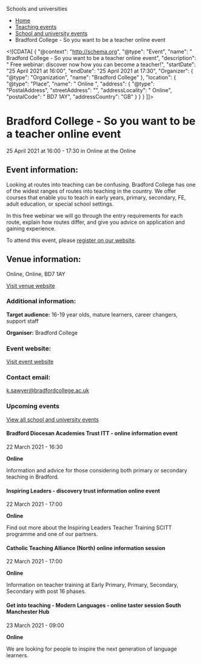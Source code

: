 Schools and universities

*   [Home](/)
*   [Teaching events](/teaching-events)
*   [School and university events](/teaching-events/training-provider-events)
*   Bradford College - So you want to be a teacher online event

<!\[CDATA\[ { "@context": "http://schema.org", "@type": "Event", "name": " Bradford College - So you want to be a teacher online event", "description": " Free webinar: discover now how you can become a teacher!", "startDate": "25 April 2021 at 16:00", "endDate": "25 April 2021 at 17:30", "Organizer": { "@type": "Organization", "name": "Bradford College" }, "location": { "@type": "Place", "name": " Online ", "address": { "@type": "PostalAddress", "streetAddress": "", "addressLocality": " Online", "postalCode": " BD7 1AY", "addressCountry": "GB" } } } \]\]>

Bradford College - So you want to be a teacher online event
===========================================================

25 April 2021 at 16:00 - 17:30 in Online at the Online

Event information:
------------------

Looking at routes into teaching can be confusing. Bradford College has one of the widest ranges of routes into teaching in the country. We offer courses that enable you to teach in early years, primary, secondary, FE, adult education, or special school settings.

In this free webinar we will go through the entry requirements for each route, explain how routes differ, and give you advice on application and gaining experience.

To attend this event, please [register on our website](https://www.bradfordcollege.ac.uk/events/category/online-events-and-webinars/).

Venue information:
------------------

Online, Online, BD7 1AY

[Visit venue website](https://www.bradfordcollege.ac.uk/ "Online")

### Additional information:

**Target audience:** 16-19 year olds, mature learners, career changers, support staff

**Organiser:** Bradford College

### Event website:

[Visit event website](https://www.bradfordcollege.ac.uk/events/category/online-events-and-webinars/)

### Contact email:

[k.sawyer@bradfordcollege.ac.uk](mailto:k.sawyer@bradfordcollege.ac.uk)

### Upcoming events

[View all school and university events](/teaching-events/training-provider-events)

[](/teaching-events/training-provider-events/210322-bradford-diocesan-academies-trust-itt-online-information-event)

#### Bradford Diocesan Academies Trust ITT - online information event

22 March 2021 - 16:30

**Online**

Information and advice for those considering both primary or secondary teaching in Bradford.

[](/teaching-events/training-provider-events/210322-inspiring-leaders-discovery-trust-information-online-event)

#### Inspiring Leaders - discovery trust information online event

22 March 2021 - 17:00

**Online**

Find out more about the Inspiring Leaders Teacher Training SCITT programme and one of our partners.

[](/teaching-events/training-provider-events/210322-catholic-teaching-alliance-north-online-information-session)

#### Catholic Teaching Alliance (North) online information session

22 March 2021 - 17:00

**Online**

Information on teacher training at Early Primary, Primary, Secondary, Secondary with post 16 phases.

[](/teaching-events/training-provider-events/210323-get-into-teaching-modern-languages-online-taster-session-south-manchester-hub)

#### Get into teaching - Modern Languages - online taster session South Manchester Hub

23 March 2021 - 09:00

**Online**

We are looking for people to inspire the next generation of language learners.
